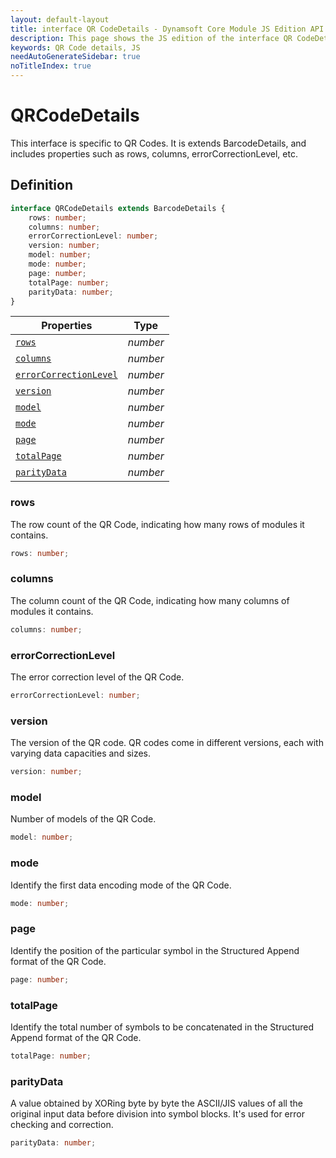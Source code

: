 ```yaml
---
layout: default-layout
title: interface QR CodeDetails - Dynamsoft Core Module JS Edition API Reference
description: This page shows the JS edition of the interface QR CodeDetails in Dynamsoft DBR Module.
keywords: QR Code details, JS
needAutoGenerateSidebar: true
noTitleIndex: true
---
```


# QRCodeDetails

This interface is specific to QR Codes. It is extends BarcodeDetails, and includes properties such as rows, columns, errorCorrectionLevel, etc.

## Definition

```typescript
interface QRCodeDetails extends BarcodeDetails {
    rows: number;
    columns: number;
    errorCorrectionLevel: number;
    version: number;
    model: number;
    mode: number;
    page: number;
    totalPage: number;
    parityData: number;
}
```

| Properties               | Type |
|----------------------|-------------|
| [`rows`](#rows) | *number* |
| [`columns`](#columns) | *number* |
| [`errorCorrectionLevel`](#errorcorrectionlevel) | *number* |
| [`version`](#version) | *number* |
| [`model`](#model) | *number* |
| [`mode`](#mode) | *number* |
| [`page`](#page) | *number* |
| [`totalPage`](#totalpage) | *number* |
| [`parityData`](#paritydata) | *number* |


### rows

The row count of the QR Code, indicating how many rows of modules it contains.

```typescript
rows: number;
```

### columns

The column count of the QR Code, indicating how many columns of modules it contains.

```typescript
columns: number;
```

### errorCorrectionLevel

The error correction level of the QR Code.

```typescript
errorCorrectionLevel: number;
```

### version

The version of the QR code. QR codes come in different versions, each with varying data capacities and sizes.

```typescript
version: number;
```

### model

Number of models of the QR Code.

```typescript
model: number;
```

### mode

Identify the first data encoding mode of the QR Code.

```typescript
mode: number;
```

### page

Identify the position of the particular symbol in the Structured Append format of the QR Code.

```typescript
page: number;
```

### totalPage

Identify the total number of symbols to be concatenated in the Structured Append format of the QR Code.

```typescript
totalPage: number;
```

### parityData

A value obtained by XORing byte by byte the ASCII/JIS values of all the original input data before division into symbol blocks. It's used for error checking and correction.

```typescript
parityData: number;
```